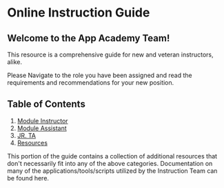 # Online Instruction Guide

## Welcome to the App Academy Team!

This resource is a comprehensive guide for new and veteran instructors, alike.

Please Navigate to the role you have been assigned and read the requirements and recommendations for your new position.

## Table of Contents

1. [Module Instructor][module-instructor]
2. [Module Assistant][module-assistant]
3. [JR. TA][jr-ta]
4. [Resources][resources]

This portion of the guide contains a collection of additional resources that don't necessarily fit into any of the above categories. Documentation on many of the applications/tools/scripts utilized by the Instruction Team can be found here.

<!-- Links -->

[module-instructor]: https://github.com/jdrichardsappacad/AppAcademy-Online-Onboarding-Instruction-Guide/tree/master/module-instructor
[module-assistant]: https://github.com/jdrichardsappacad/AppAcademy-Online-Onboarding-Instruction-Guide/tree/master/module-assisstant
[jr-ta]: https://github.com/jdrichardsappacad/AppAcademy-Online-Onboarding-Instruction-Guide/tree/master/jr-ta
[resources]: https://github.com/jdrichardsappacad/AppAcademy-Online-Onboarding-Instruction-Guide/tree/master/resources